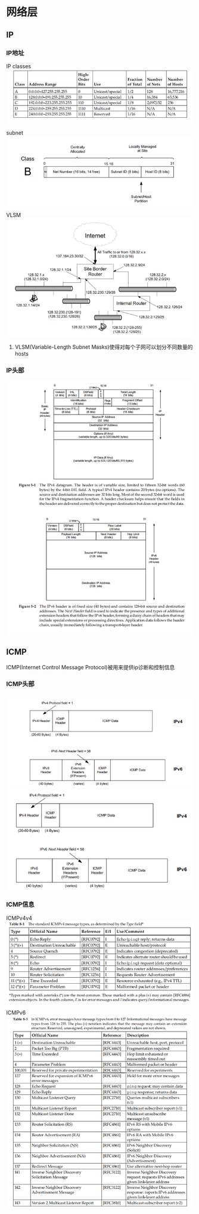 # 网络层

## IP

### IP地址

IP classes
![ip address classful](./imgs/ipaddressclassful.jpg)

subnet
![subnet](./imgs/subnet.jpg)

VLSM
![vlsm](./img/../imgs/vlsm.jpg)

1. VLSM(Variable-Length Subnet Masks)使得对每个子网可以划分不同数量的hosts

### IP头部

![IP header](./imgs/ipheader.jpg)

## ICMP

ICMP(Internet Control Message Protocol)被用来提供ip诊断和控制信息

### ICMP头部

![ICMP](./imgs/icmp.jpg)
![ICMP](./imgs/icmp2.jpg)

### ICMP信息

ICMPv4v4
![ICMPv4](./imgs/icmpv4.jpg)

ICMPv6
![ICMPv6](./imgs/icmpv6.jpg)
